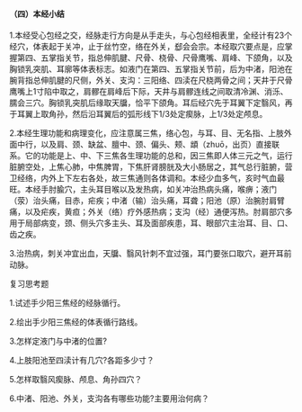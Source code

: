 ####  （四）本经小结

1.本经受心包经之交，经脉走行方向是从手走头，与心包经相表里，全经计有23个经穴，体表起于关冲，止于丝竹空，络在外关，郄会会宗。本经取穴要点是，应掌握第四、五掌指关节，指总伸肌腱、尺骨、桡骨、尺骨鹰嘴、肩峰、下颌角，以及胸锁乳突肌、耳廓等体表标志。如液门在第四、五掌指关节前，后为中渚，阳池在腕背指总伸肌腱的尺侧，外关、支沟：三阳络、四渎在尺桡两骨之间；天井于尺骨鹰嘴上1寸陷中取之，肩髎在肩峰后下际，天井与肩髎连线之间取清冷渊、消泺、臑会三穴。胸锁乳突肌后缘取天牖，恰平下颌角。耳后经穴先于耳翼下定翳风，再于耳翼上取角孙，然后沿耳翼后的弧形线下1/3处定瘈脉，上1/3处定颅息。

2.本经生理功能和病理变化，应注意属三焦，络心包，与耳、目、无名指、上肢外面中行，以及肩、颈、缺盆、膻中、颈、偏头、颊、䪼（zhuō，出页）直接联系。它的功能是上、中、下三焦各生理功能的总和，因三焦即人体三元之气，运行脏腑空处，上焦心肺，中焦脾胃，下焦肝肾膀胱及大小肠居之，其气总行脏腑，营卫经络，内外上下左右各处，故三焦通则各体调和。本经少血多气，亥时气血最旺。本经手肘腧穴，主头耳目喉以及发热病，如关冲治热病头痛，喉痹；液门（荥）治头痛，目赤，疟疾；中渚（输）治头痛，耳聋；阳池（原）治腕肘肩臂痛，以及疟疾，黄疸；外关（络）疗外感热病；支沟（经）通便泻热。肘肩部穴多用于局部病变，颈、侧头穴多主头、耳及面部疾患，耳、眼部穴主治耳、目、口、齿之疾。 

3.治热病，刺关冲宜出血，天牖、翳风针刺不宜过强，耳门要张口取穴，避开耳前动脉。

复习思考题

1.试述手少阳三焦经的经脉循行。

2.绘出手少阳三焦经的体表循行路线。

3.怎样定液门与中渚的位置?

4.上肢阳池至四渎计有几穴?各距多少寸？

5.怎样取翳风瘈脉、颅息、角孙四穴？

6.中渚、阳池、外关，支沟各有哪些功能?主要用治何病？
